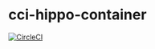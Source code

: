 # cci-hippo-container

[![CircleCI](https://dl.circleci.com/status-badge/img/gh/mayoct/cci-hippo-container/tree/main.svg?style=svg)](https://dl.circleci.com/status-badge/redirect/gh/mayoct/cci-hippo-container/tree/main)
